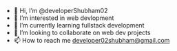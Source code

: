 - 👋 Hi, I’m @developerShubham02
- 👀 I’m interested in web devlopment
- 🌱 I’m currently learning fullstack development
- 💞️ I’m looking to collaborate on web dev projects
- 📫 How to reach me developer02shubham@gmail.com

<!---
developerShubham02/developerShubham02 is a ✨ special ✨ repository because its `README.md` (this file) appears on your GitHub profile.
You can click the Preview link to take a look at your changes.
--->
